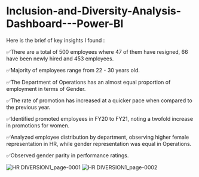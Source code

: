 # Inclusion-and-Diversity-Analysis-Dashboard---Power-BI

Here is the brief of key insights I found :

✅There are a total of 500 employees where 47 of them have resigned, 66 have been newly hired and 453 employees.

✅Majority of employees range from 22 - 30 years old.

✅The Department of Operations has an almost equal proportion of employment in terms of Gender.

✅The rate of promotion has increased at a quicker pace when compared to the previous year.

✅Identified promoted employees in FY20 to FY21, noting a twofold increase in promotions for women.

✅Analyzed employee distribution by department, observing higher female representation in HR, while gender representation was equal in Operations.

✅Observed gender parity in performance ratings.

![HR DIVERSION1_page-0001](https://github.com/sumitsanyas/Inclusion-and-Diversity-Analysis-Dashboard---Power-BI/assets/139922443/fef05033-8c72-40f0-adae-435a1fba6baf)
![HR DIVERSION1_page-0002](https://github.com/sumitsanyas/Inclusion-and-Diversity-Analysis-Dashboard---Power-BI/assets/139922443/d29632dd-5d4f-4b69-9e85-4ca2ee0f11e1)
